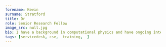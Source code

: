 ```yaml
---
forename: Kevin
surname: Stratford
title: Dr
role: Senior Research Fellow
image_src: null.jpg
bio: I have a background in computational physics and have ongoing interests in atomistic simulation and various flavours of fluid dynamics. I help out with the helpdesk, and also lead courses on Fortran, and GPU computing.
tags: [servicedesk, cse,  training,  ] 
---
```

